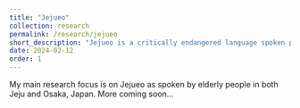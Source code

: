 ```yaml
---
title: "Jejueo"
collection: research
permalink: /research/jejueo
short_description: "Jejueo is a critically endangered language spoken primarily on Jeju Island, South Korea. My research aims to describe key linguistic features of Jejueo as spoken on Jeju Island as well as by small diasporic groups in Osaka, Japan."
date: 2024-02-12
order: 1 
---
```


My main research focus is on Jejueo as spoken by elderly people in both Jeju and Osaka, Japan. More coming soon...